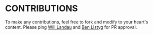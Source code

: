 # CONTRIBUTIONS

To make any contributions, feel free to fork and modify to your heart's content. Please ping [Will Landau](https://wlandau.github.io/) and [Ben Listyg](blistyg.github.io) for PR approval.
